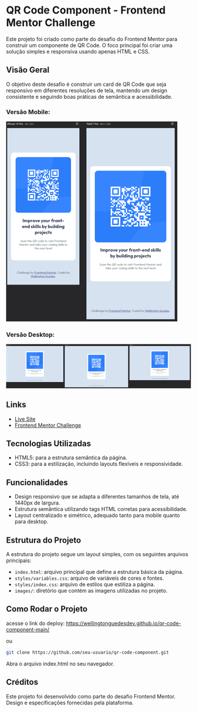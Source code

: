 # QR Code Component - Frontend Mentor Challenge

Este projeto foi criado como parte do desafio do Frontend Mentor para construir um componente de QR Code. O foco principal foi criar uma solução simples e responsiva usando apenas HTML e CSS.

## Visão Geral
O objetivo deste desafio é construir um card de QR Code que seja responsivo em diferentes resoluções de tela, mantendo um design consistente e seguindo boas práticas de semântica e acessibilidade.

### Versão Mobile:
![Mobile Version](./design/mobile-screen.png)

### Versão Desktop:
![Desktop Version](./design/desktop-screen.png)


## Links
- [Live Site](https://wellingtonguedesdev.github.io/qr-code-component-main/)
- [Frontend Mentor Challenge](https://www.frontendmentor.io/challenges/qr-code-component-iux_sIO_H)

## Tecnologias Utilizadas
- HTML5: para a estrutura semântica da página.
- CSS3: para a estilização, incluindo layouts flexíveis e responsividade.

## Funcionalidades
- Design responsivo que se adapta a diferentes tamanhos de tela, até 1440px de largura.
- Estrutura semântica utilizando tags HTML corretas para acessibilidade.
- Layout centralizado e simétrico, adequado tanto para mobile quanto para desktop.

## Estrutura do Projeto
A estrutura do projeto segue um layout simples, com os seguintes arquivos principais:

- `index.html`: arquivo principal que define a estrutura básica da página.
- `styles/variables.css`: arquivo de variáveis de cores e fontes.
- `styles/index.css`: arquivo de estilos que estiliza a página.
- `images/`: diretório que contém as imagens utilizadas no projeto.

## Como Rodar o Projeto

acesse o link do deploy: https://wellingtonguedesdev.github.io/qr-code-component-main/

ou

```bash
git clone https://github.com/seu-usuario/qr-code-component.git
```
Abra o arquivo index.html no seu navegador.

## Créditos
Este projeto foi desenvolvido como parte do desafio Frontend Mentor. Design e especificações fornecidas pela plataforma.
